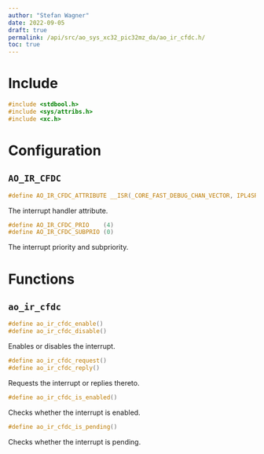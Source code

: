 ```yaml
---
author: "Stefan Wagner"
date: 2022-09-05
draft: true
permalink: /api/src/ao_sys_xc32_pic32mz_da/ao_ir_cfdc.h/
toc: true
---
```


# Include

```c
#include <stdbool.h>
#include <sys/attribs.h>
#include <xc.h>
```

# Configuration

## `AO_IR_CFDC`

```c
#define AO_IR_CFDC_ATTRIBUTE __ISR(_CORE_FAST_DEBUG_CHAN_VECTOR, IPL4SRS)
```

The interrupt handler attribute.

```c
#define AO_IR_CFDC_PRIO    (4)
#define AO_IR_CFDC_SUBPRIO (0)
```

The interrupt priority and subpriority.

# Functions

## `ao_ir_cfdc`

```c
#define ao_ir_cfdc_enable()
#define ao_ir_cfdc_disable()
```

Enables or disables the interrupt.

```c
#define ao_ir_cfdc_request()
#define ao_ir_cfdc_reply()
```

Requests the interrupt or replies thereto.

```c
#define ao_ir_cfdc_is_enabled()
```

Checks whether the interrupt is enabled.

```c
#define ao_ir_cfdc_is_pending()
```

Checks whether the interrupt is pending.

